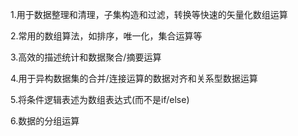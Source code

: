 1.用于数据整理和清理，子集构造和过滤，转换等快速的矢量化数组运算

2.常用的数组算法，如排序，唯一化，集合运算等

3.高效的描述统计和数据聚合/摘要运算

4.用于异构数据集的合并/连接运算的数据对齐和关系型数据运算

5.将条件逻辑表述为数组表达式(而不是if/else)

6.数据的分组运算
